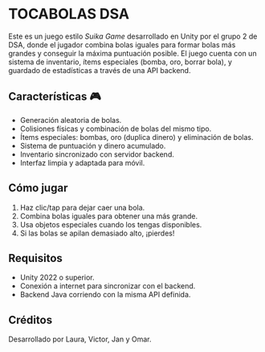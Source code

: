 
# TOCABOLAS DSA

Este es un juego estilo *Suika Game* desarrollado en Unity por el grupo 2 de DSA, donde el jugador combina bolas iguales para formar bolas más grandes y conseguir la máxima puntuación posible. El juego cuenta con un sistema de inventario, ítems especiales (bomba, oro, borrar bola), y guardado de estadísticas a través de una API backend.

## Características 🎮
- Generación aleatoria de bolas.
- Colisiones físicas y combinación de bolas del mismo tipo.
- Ítems especiales: bombas, oro (duplica dinero) y eliminación de bolas.
- Sistema de puntuación y dinero acumulado.
- Inventario sincronizado con servidor backend.
- Interfaz limpia y adaptada para móvil.

## Cómo jugar
1. Haz clic/tap para dejar caer una bola.
2. Combina bolas iguales para obtener una más grande.
3. Usa objetos especiales cuando los tengas disponibles.
4. Si las bolas se apilan demasiado alto, ¡pierdes!

## Requisitos
- Unity 2022 o superior.
- Conexión a internet para sincronizar con el backend.
- Backend Java corriendo con la misma API definida.



## Créditos
Desarrollado por Laura, Victor, Jan y Omar.
